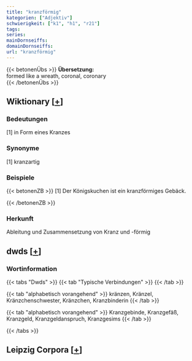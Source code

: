 ```yaml
---
title: "kranzförmig"
kategorien: ["Adjektiv"]
schwierigkeit: ["k1", "h1", "r21"]
tags:
series:
mainDornseiffs:
domainDornseiffs:
url: "kranzförmig"
---
```


{{< betonenÜbs >}}
**Übersetzung:**  
formed like a wreath, coronal, coronary  
{{< /betonenÜbs >}}

## Wiktionary [[+](https://de.wiktionary.org/wiki/kranzförmig)]

### Bedeutungen
[1] in Form eines Kranzes  

### Synonyme
[1] kranzartig  

### Beispiele
{{< betonenZB >}}
[1]  Der Königskuchen ist ein kranzförmiges Gebäck.  

{{< /betonenZB >}}
### Herkunft
Ableitung und Zusammensetzung von Kranz und -förmig  



## dwds [[+](https://www.dwds.de/wb/kranzförmig)]

### Wortinformation
{{< tabs "Dwds" >}}
{{< tab "Typische Verbindungen" >}}
{{< /tab >}}

{{< tab "alphabetisch vorangehend" >}}
kränzen, Kränzel, Kränzchenschwester, Kränzchen, Kranzbinderin
{{< /tab >}}

{{< tab "alphabetisch vorangehend" >}}
Kranzgebinde, Kranzgefäß, Kranzgeld, Kranzgeldanspruch, Kranzgesims
{{< /tab >}}

{{< /tabs >}}

## Leipzig Corpora [[+](https://corpora.uni-leipzig.de/en/res?word=kranzförmig&corpusId=deu_newscrawl-public_2018)]

